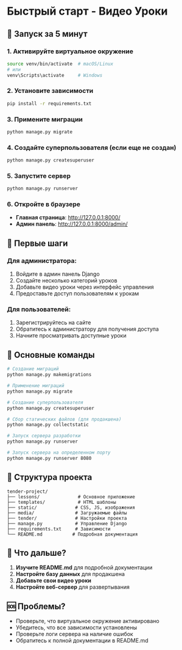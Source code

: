 # Быстрый старт - Видео Уроки

## 🚀 Запуск за 5 минут

### 1. Активируйте виртуальное окружение
```bash
source venv/bin/activate  # macOS/Linux
# или
venv\Scripts\activate     # Windows
```

### 2. Установите зависимости
```bash
pip install -r requirements.txt
```

### 3. Примените миграции
```bash
python manage.py migrate
```

### 4. Создайте суперпользователя (если еще не создан)
```bash
python manage.py createsuperuser
```

### 5. Запустите сервер
```bash
python manage.py runserver
```

### 6. Откройте в браузере
- **Главная страница**: http://127.0.0.1:8000/
- **Админ панель**: http://127.0.0.1:8000/admin/

## 📝 Первые шаги

### Для администратора:
1. Войдите в админ панель Django
2. Создайте несколько категорий уроков
3. Добавьте видео уроки через интерфейс управления
4. Предоставьте доступ пользователям к урокам

### Для пользователей:
1. Зарегистрируйтесь на сайте
2. Обратитесь к администратору для получения доступа
3. Начните просматривать доступные уроки

## 🔧 Основные команды

```bash
# Создание миграций
python manage.py makemigrations

# Применение миграций
python manage.py migrate

# Создание суперпользователя
python manage.py createsuperuser

# Сбор статических файлов (для продакшена)
python manage.py collectstatic

# Запуск сервера разработки
python manage.py runserver

# Запуск сервера на определенном порту
python manage.py runserver 8080
```

## 📁 Структура проекта

```
tender-project/
├── lessons/              # Основное приложение
├── templates/            # HTML шаблоны
├── static/              # CSS, JS, изображения
├── media/               # Загружаемые файлы
├── tender/              # Настройки проекта
├── manage.py            # Управление Django
├── requirements.txt     # Зависимости
└── README.md           # Подробная документация
```

## 🎯 Что дальше?

1. **Изучите README.md** для подробной документации
2. **Настройте базу данных** для продакшена
3. **Добавьте свои видео уроки**
4. **Настройте веб-сервер** для развертывания

## 🆘 Проблемы?

- Проверьте, что виртуальное окружение активировано
- Убедитесь, что все зависимости установлены
- Проверьте логи сервера на наличие ошибок
- Обратитесь к полной документации в README.md 